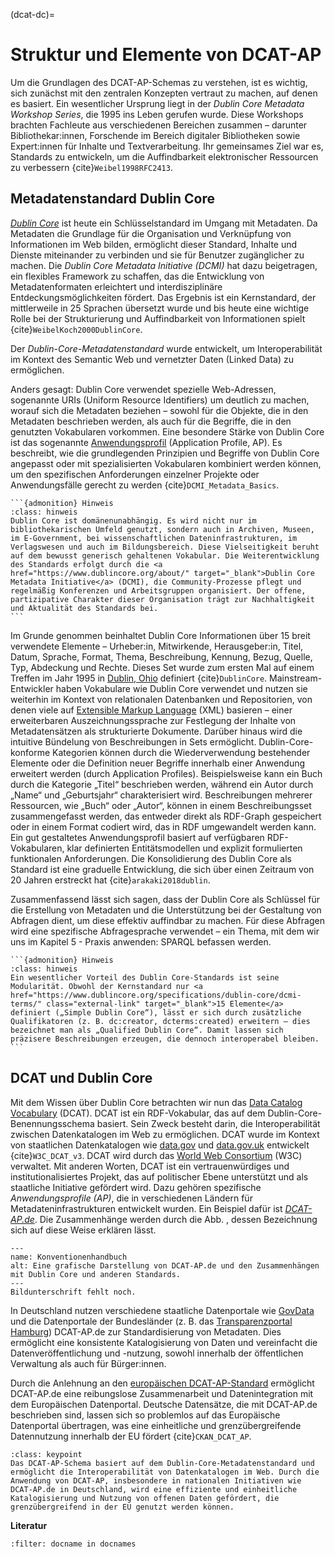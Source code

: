 (dcat-dc)=
# Struktur und Elemente von DCAT-AP

Um die Grundlagen des DCAT-AP-Schemas zu verstehen, ist es wichtig, sich zunächst mit den zentralen Konzepten vertraut zu machen, auf denen es basiert. Ein wesentlicher Ursprung liegt in der *Dublin Core Metadata Workshop Series*, die 1995 ins Leben gerufen wurde. Diese Workshops brachten Fachleute aus verschiedenen Bereichen zusammen – darunter Bibliothekar:innen, Forschende im Bereich digitaler Bibliotheken sowie Expert:innen für Inhalte und Textverarbeitung. Ihr gemeinsames Ziel war es, Standards zu entwickeln, um die Auffindbarkeit elektronischer Ressourcen zu verbessern {cite}`Weibel1998RFC2413`.

## Metadatenstandard Dublin Core

<a href="https://www.dublincore.org/specifications/dublin-core/" class="external-link" target="_blank">*Dublin Core*</a> ist heute ein Schlüsselstandard im Umgang mit Metadaten. Da Metadaten die Grundlage für die Organisation und Verknüpfung von Informationen im Web bilden, ermöglicht dieser Standard, Inhalte und Dienste miteinander zu verbinden und sie für Benutzer zugänglicher zu machen. Die *Dublin Core Metadata Initiative (DCMI)* hat dazu beigetragen, ein flexibles Framework zu schaffen, das die Entwicklung von Metadatenformaten erleichtert und interdisziplinäre Entdeckungsmöglichkeiten fördert. Das Ergebnis ist ein Kernstandard, der mittlerweile in 25 Sprachen übersetzt wurde und bis heute eine wichtige Rolle bei der Strukturierung und Auffindbarkeit von Informationen spielt {cite}`WeibelKoch2000DublinCore`.

Der *Dublin-Core-Metadatenstandard* wurde entwickelt, um Interoperabilität im Kontext des Semantic Web und vernetzter Daten (Linked Data) zu ermöglichen. 

Anders gesagt: Dublin Core verwendet spezielle Web-Adressen, sogenannte URIs (Uniform Resource Identifiers) um deutlich zu machen, worauf sich die Metadaten beziehen  – sowohl für die Objekte, die in den Metadaten beschrieben werden, als auch für die Begriffe, die in den genutzten Vokabularen vorkommen. Eine besondere Stärke von Dublin Core ist das sogenannte <a href="https://www.dublincore.org/resources/glossary/application_profile/" class="external-link" target="_blank">Anwendungsprofil</a> (Application Profile, AP). Es beschreibt, wie die grundlegenden Prinzipien und Begriffe von Dublin Core angepasst oder mit spezialisierten Vokabularen kombiniert werden können, um den spezifischen Anforderungen einzelner Projekte oder Anwendungsfälle gerecht zu werden {cite}`DCMI_Metadata_Basics`.

````{margin}
```{admonition} Hinweis
:class: hinweis
Dublin Core ist domänenunabhängig. Es wird nicht nur im bibliothekarischen Umfeld genutzt, sondern auch in Archiven, Museen, im E-Government, bei wissenschaftlichen Dateninfrastrukturen, im Verlagswesen und auch im Bildungsbereich. Diese Vielseitigkeit beruht auf dem bewusst generisch gehaltenen Vokabular. Die Weiterentwicklung des Standards erfolgt durch die <a href="https://www.dublincore.org/about/" target="_blank">Dublin Core Metadata Initiative</a> (DCMI), die Community-Prozesse pflegt und regelmäßig Konferenzen und Arbeitsgruppen organisiert. Der offene, partizipative Charakter dieser Organisation trägt zur Nachhaltigkeit und Aktualität des Standards bei.
```
````

Im Grunde genommen beinhaltet Dublin Core Informationen über 15 breit verwendete Elemente – Urheber:in, Mitwirkende, Herausgeber:in, Titel, Datum, Sprache, Format, Thema, Beschreibung, Kennung, Bezug, Quelle, Typ, Abdeckung und Rechte. Dieses Set wurde zum ersten Mal auf einem Treffen im Jahr 1995 in <a href="https://de.wikipedia.org/wiki/Dublin_(Ohio)" class="external-link" target="_blank">Dublin, Ohio</a> definiert {cite}`DublinCore`. Mainstream-Entwickler haben Vokabulare wie Dublin Core verwendet und nutzen sie weiterhin im Kontext von relationalen Datenbanken und Repositorien, von denen viele auf <a href="https://de.wikipedia.org/wiki/Extensible_Markup_Language" class="external-link" target="_blank">Extensible Markup Language</a> (XML) basieren – einer erweiterbaren Auszeichnungssprache zur Festlegung der Inhalte von Metadatensätzen als strukturierte Dokumente. Darüber hinaus wird die intuitive Bündelung von Beschreibungen in Sets ermöglicht. Dublin-Core-konforme Kategorien können durch die Wiederverwendung bestehender Elemente oder die Definition neuer Begriffe innerhalb einer Anwendung erweitert werden (durch Application Profiles). Beispielsweise kann ein Buch durch die Kategorie „Titel“ beschrieben werden, während ein Autor durch „Name“ und „Geburtsjahr“ charakterisiert wird. Beschreibungen mehrerer Ressourcen, wie „Buch“ oder „Autor“, können in einem Beschreibungsset zusammengefasst werden, das entweder direkt als RDF-Graph gespeichert oder in einem Format codiert wird, das in RDF umgewandelt werden kann.  Ein gut gestaltetes Anwendungsprofil basiert auf verfügbaren RDF-Vokabularen, klar definierten Entitätsmodellen und explizit formulierten funktionalen Anforderungen. Die Konsolidierung des Dublin Core als Standard ist eine graduelle Entwicklung, die sich über einen Zeitraum von 20 Jahren erstreckt hat {cite}`arakaki2018dublin`. 

Zusammenfassend lässt sich sagen, dass der Dublin Core als Schlüssel für die Erstellung von Metadaten und die Unterstützung bei der Gestaltung von Abfragen dient, um diese effektiv auffindbar zu machen. Für diese Abfragen wird eine spezifische Abfragesprache verwendet – ein Thema, mit dem wir uns im Kapitel 5 - Praxis anwenden: SPARQL befassen werden.

````{margin}
```{admonition} Hinweis
:class: hinweis
Ein wesentlicher Vorteil des Dublin Core-Standards ist seine Modularität. Obwohl der Kernstandard nur <a href="https://www.dublincore.org/specifications/dublin-core/dcmi-terms/" class="external-link" target="_blank">15 Elemente</a> definiert („Simple Dublin Core“), lässt er sich durch zusätzliche Qualifikatoren (z. B. dc:creator, dcterms:created) erweitern – dies bezeichnet man als „Qualified Dublin Core“. Damit lassen sich präzisere Beschreibungen erzeugen, die dennoch interoperabel bleiben.
```
````

## DCAT und Dublin Core

Mit dem Wissen über Dublin Core betrachten wir nun das <a href="https://www.w3.org/TR/vocab-dcat-3/" class="external-link" target="_blank">Data Catalog Vocabulary</a> (DCAT). DCAT ist ein RDF-Vokabular, das auf dem Dublin-Core-Benennungsschema basiert. Sein Zweck besteht darin, die Interoperabilität zwischen Datenkatalogen im Web zu ermöglichen. DCAT wurde im Kontext von staatlichen Datenkatalogen wie <a href="https://data.gov/" class="external-link" target="_blank">data.gov</a> und <a href="https://www.data.gov.uk/" class="external-link" target="_blank">data.gov.uk</a> entwickelt {cite}`W3C_DCAT_v3`. DCAT wird durch das <a href="https://www.w3.org/" class="external-link" target="_blank">World Web Consortium</a> (W3C) verwaltet. Mit anderen Worten, DCAT ist ein vertrauenwürdiges und institutionalisiertes Projekt, das auf politischer Ebene unterstützt und als staatliche Initiative gefördert wird. Dazu gehören spezifische *Anwendungsprofile (AP)*, die in verschiedenen Ländern für Metadateninfrastrukturen entwickelt wurden. Ein Beispiel dafür ist <a href="https://www.dcat-ap.de/" class="external-link" target="_blank">*DCAT-AP.de*</a>. Die Zusammenhänge werden durch die Abb. , dessen Bezeichnung sich auf diese Weise erklären lässt.


```{figure} /assets/konventionenhandbuch-normatives-regelungsdokument.png
---
name: Konventionenhandbuch
alt: Eine grafische Darstellung von DCAT-AP.de und den Zusammenhängen mit Dublin Core und anderen Standards.
---
Bildunterschrift fehlt noch.
```


In Deutschland nutzen verschiedene staatliche Datenportale wie <a href="https://www.govdata.de/" class="external-link" target="_blank">GovData</a> und die Datenportale der Bundesländer (z. B. das <a href="https://transparenz.hamburg.de/" class="external-link" target="_blank">Transparenzportal Hamburg</a>) DCAT-AP.de zur Standardisierung von Metadaten. Dies ermöglicht eine konsistente Katalogisierung von Daten und vereinfacht die Datenveröffentlichung und -nutzung, sowohl innerhalb der öffentlichen Verwaltung als auch für Bürger:innen.

Durch die Anlehnung an den <a href="https://op.europa.eu/de/web/eu-vocabularies/dcat-ap" class="external-link" target="_blank">europäischen DCAT-AP-Standard</a> ermöglicht DCAT-AP.de eine reibungslose Zusammenarbeit und Datenintegration mit dem Europäischen Datenportal. Deutsche Datensätze, die mit DCAT-AP.de beschrieben sind, lassen sich so problemlos auf das Europäische Datenportal übertragen, was eine einheitliche und grenzübergreifende Datennutzung innerhalb der EU fördert {cite}`CKAN_DCAT_AP`.

```{admonition} Was  Sie mitnehmen sollten
:class: keypoint 
Das DCAT-AP-Schema basiert auf dem Dublin-Core-Metadatenstandard und ermöglicht die Interoperabilität von Datenkatalogen im Web. Durch die Anwendung von DCAT-AP, insbesondere in nationalen Initiativen wie DCAT-AP.de in Deutschland, wird eine effiziente und einheitliche Katalogisierung und Nutzung von offenen Daten gefördert, die grenzübergreifend in der EU genutzt werden können.
```

**Literatur**

```{bibliography}
:filter: docname in docnames
```

